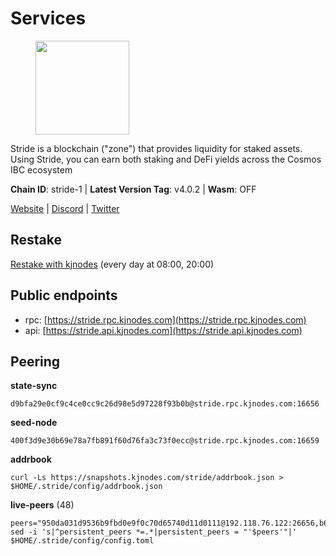 # Services

<figure><img src="https://raw.githubusercontent.com/kj89/testnet_manuals/main/pingpub/logos/stride.png" width="150" alt=""><figcaption></figcaption></figure>

Stride is a blockchain ("zone") that provides liquidity for staked assets.  Using Stride, you can earn both staking and DeFi yields across the Cosmos IBC ecosystem

**Chain ID**: stride-1 | **Latest Version Tag**: v4.0.2 | **Wasm**: OFF

[Website](https://stride.zone) | [Discord](https://discord.gg/mzQZ8dAE7u) | [Twitter](https://twitter.com/stride_zone)

## Restake

[Restake with kjnodes](https://restake.app/stride/stridevaloper1j8gkhtllnp252l6g6zwzea30e7pvzqttr9768n) (every day at 08:00, 20:00)
## Public endpoints

* rpc: [https://stride.rpc.kjnodes.com](https://stride.rpc.kjnodes.com)
* api: [https://stride.api.kjnodes.com](https://stride.api.kjnodes.com)

## Peering

**state-sync**

```
d9bfa29e0cf9c4ce0cc9c26d98e5d97228f93b0b@stride.rpc.kjnodes.com:16656
```

**seed-node**

```
400f3d9e30b69e78a7fb891f60d76fa3c73f0ecc@stride.rpc.kjnodes.com:16659
```

**addrbook**
```
curl -Ls https://snapshots.kjnodes.com/stride/addrbook.json > $HOME/.stride/config/addrbook.json
```

**live-peers** (48)
```
peers="950da031d9536b9fbd0e9f0c70d65740d11d0111@192.118.76.122:26656,b6bbf3fce8563bf55cee37776d1cfc3e6692c7e6@167.235.1.101:26656,c948379b649bc6609557dd74f5a4e70716f100ea@51.210.240.201:10456,a757fc9ea95a7f643d392ec9fdaa31cbf06e76d9@195.3.221.21:12256,0e202ae079fb8b1849993ef6e6e6bd012b10374f@46.4.81.204:45656,8cddcfa2ebcd25df7116f18bdbb0b22ae41392a6@65.108.193.133:16656,4d17c6e85a1e6282efee950ff3dfe85b4b043f0f@148.251.51.144:26656,ea6a7b2f366bc343f0670f1673fd86001dd08eb0@65.108.122.246:26636,dc9241e56b67b2d9b39a79f4aa9dc432d78c1dbc@195.3.223.204:10156,022fd83f945fe03f9155fced534c90b5ce8db979@65.109.23.238:36656,befab97d41e02ea4e759eda3de9e30e77b95b55b@34.172.5.139:26656,6cceba286b498d4a1931f85e35ea0fa433373057@169.155.44.213:26656,233e06cfa51d53e186afe032e848f5c9f5cd4a01@83.171.248.3:26656,81139c36049f4a320c8b3c17427904a11471fb70@167.235.15.68:26656,d77e7918b9f9e21ee60a8e03075ca3e5f7353912@162.55.4.253:26656,20f56a68a04eedc764b7e1b87b7032a50b9d4fe9@51.81.155.97:10456,28db7a664e95241930c5680ad2e1480bed3fb99f@198.244.178.213:26656,463b1dc6903455575079572fb23407be586f2a4b@185.16.39.37:26656,ed8d79b008a0932128f9d9205f958f9d7b8c18f4@83.136.251.210:26656,d36ac7580cc8907a00b0add8c3b047caea6df4ed@107.155.67.202:26636,e37c0178e07c5de335c0e6293fec39b473e7f1e1@65.109.52.178:26656,dfc62810eeaab86587b2975c79f3c12d4830652d@15.235.114.54:26656,5093547fdf0430143ac66b4ee55d80e6542a6c10@217.174.247.163:26656,01899588499352857c214c50451c5fa59744ace2@88.99.161.228:26656,8ade90b45b991088c92e8583e8bc93589d6cd81e@84.244.95.247:26656,18704d8ffb35d412adb3fb8eea62c894cf175e75@86.48.26.130:26656,d056dcd5ac8dddb23e2962a5ade6ee51f9bfd785@162.19.89.8:10456,ebc272824924ea1a27ea3183dd0b9ba713494f83@185.16.39.158:26886,5285512b3ef0979823d43b4bdc393db31f11a84d@34.170.17.239:26656,97e4468ac589eac505a800411c635b14511a61bb@144.76.239.27:26656,e3acd71e2a35efd98dc6038a156ee3de1f3b08bd@51.89.7.234:26639,6a6a70719d44dfdaa74a074f017dc1f1ff23da62@146.59.0.123:6000,1ec2a654e00e22279ee50f13f074f2bce7218681@15.235.114.194:10156,f420eab70caad310ad6cc1990c977cadf193264c@51.159.80.121:6000,2c1f55e905c7425f995947e2d600ca5ac863b8c1@15.235.53.91:13456,8d7d0f32d53467c4d5e8871faf4ec58ea970fed2@157.90.179.182:26456,9731222819ddacf2b0238e51527aa95156a04b06@57.128.133.22:26656,6856de6f0c70a850db2b58deb43d568fced4a524@35.208.90.201:26656,d13d51e660dbd89d6660ac9b61957c5e727efdae@135.181.130.145:6000,d7a4597064b134b12755f6ddc0e6eef9e6d4adfa@164.152.160.97:26656,4800e5625c8b1be1e2b9238f94052a2c3a42737d@80.190.129.50:26656,cfd27429d382ecf366ddad02c88f15a8753092c8@66.172.36.135:28656,15bc324fbf6ed5347d9a6450bb73f7251c3f2b95@116.203.94.204:27012,04b797b5a56fb939a97a3c7d9c3230d09b85e8d7@93.189.30.118:26656,157000d06040f2a7b981c6f062da0c9da0e6e6af@194.163.163.0:26656,9ee75491e354965d8bfd8434aa093f8613bc1dce@65.108.238.103:12256,a3f95b0b15c31a68a7535f6068c4e14b95e90dcf@65.109.92.240:21016,aa0d47509ecadb630189fe4ef071d438a6493e69@178.162.165.194:24095"
sed -i 's|^persistent_peers *=.*|persistent_peers = "'$peers'"|' $HOME/.stride/config/config.toml
```
